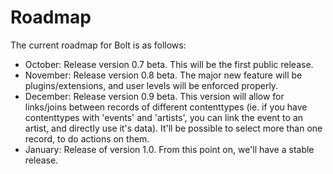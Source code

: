 Roadmap
=======

The current roadmap for Bolt is as follows:

  - October: Release version 0.7 beta. This will be the first public release.
  - November: Release version 0.8 beta. The major new feature will be plugins/extensions, and user levels will be enforced properly.
  - December: Release version 0.9 beta. This version will allow for links/joins between records of different contenttypes (ie. if you have contenttypes with 'events' and 'artists', you can link the event to an artist, and directly use it's data). It'll be possible to select more than one record, to do actions on them. 
  - January: Release of version 1.0. From this point on, we'll have a stable release.